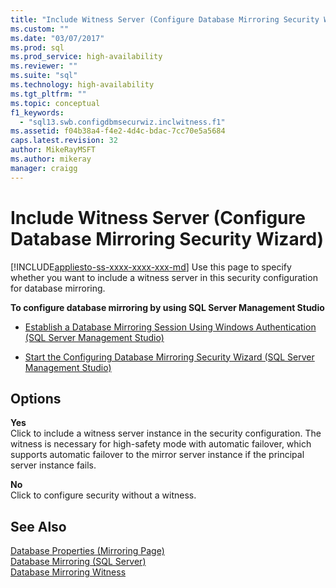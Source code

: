 ```yaml
---
title: "Include Witness Server (Configure Database Mirroring Security Wizard) | Microsoft Docs"
ms.custom: ""
ms.date: "03/07/2017"
ms.prod: sql
ms.prod_service: high-availability
ms.reviewer: ""
ms.suite: "sql"
ms.technology: high-availability
ms.tgt_pltfrm: ""
ms.topic: conceptual
f1_keywords: 
  - "sql13.swb.configdbmsecurwiz.inclwitness.f1"
ms.assetid: f04b38a4-f4e2-4d4c-bdac-7cc70e5a5684
caps.latest.revision: 32
author: MikeRayMSFT
ms.author: mikeray
manager: craigg
---
```

# Include Witness Server (Configure Database Mirroring Security Wizard)
[!INCLUDE[appliesto-ss-xxxx-xxxx-xxx-md](../../includes/appliesto-ss-xxxx-xxxx-xxx-md.md)]
  Use this page to specify whether you want to include a witness server in this security configuration for database mirroring.  
  
 **To configure database mirroring by using SQL Server Management Studio**  
  
-   [Establish a Database Mirroring Session Using Windows Authentication &#40;SQL Server Management Studio&#41;](../../database-engine/database-mirroring/establish-database-mirroring-session-windows-authentication.md)  
  
-   [Start the Configuring Database Mirroring Security Wizard &#40;SQL Server Management Studio&#41;](../../database-engine/database-mirroring/start-the-configuring-database-mirroring-security-wizard.md)  
  
## Options  
 **Yes**  
 Click to include a witness server instance in the security configuration. The witness is necessary for high-safety mode with automatic failover, which supports automatic failover to the mirror server instance if the principal server instance fails.  
  
 **No**  
 Click to configure security without a witness.  
  
## See Also  
 [Database Properties &#40;Mirroring Page&#41;](../../relational-databases/databases/database-properties-mirroring-page.md)   
 [Database Mirroring &#40;SQL Server&#41;](../../database-engine/database-mirroring/database-mirroring-sql-server.md)   
 [Database Mirroring Witness](../../database-engine/database-mirroring/database-mirroring-witness.md)  
  
  
